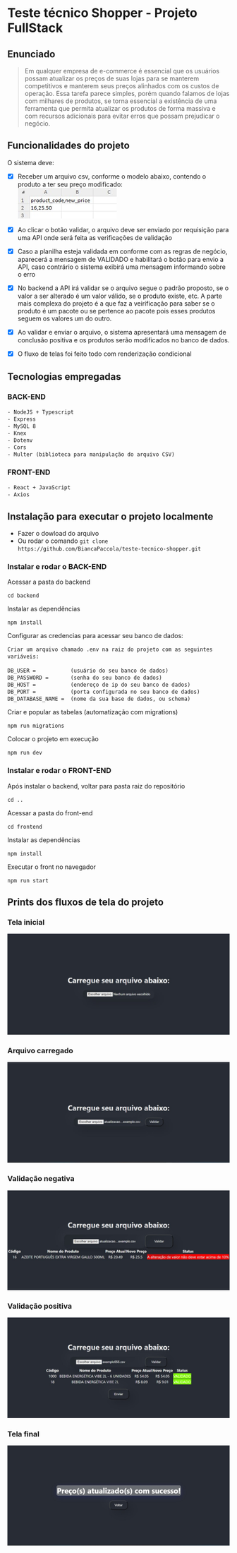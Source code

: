 
# Teste técnico Shopper - Projeto FullStack

## Enunciado

> Em qualquer empresa de e-commerce é essencial que os usuários possam atualizar os preços de
suas lojas para se manterem competitivos e manterem seus preços alinhados com os custos de
operação. Essa tarefa parece simples, porém quando falamos de lojas com milhares de produtos,
se torna essencial a existência de uma ferramenta que permita atualizar os produtos de forma
massiva e com recursos adicionais para evitar erros que possam prejudicar o negócio.



## Funcionalidades do projeto

O sistema deve:

- [x] Receber um arquivo csv, conforme o modelo abaixo, contendo o produto a ter seu preço modificado: <br>
![scv](./screen6.jpg)

- [x] Ao clicar o botão validar, o arquivo deve ser enviado por requisição para uma API onde será feita as verificações de validação

- [x] Caso a planilha esteja validada em conforme com as regras de negócio, aparecerá a mensagem de VALIDADO e habilitará o botão para envio a API, caso contrário o sistema exibirá uma mensagem informando sobre o erro

- [x] No backend a API irá validar se o arquivo segue o padrão proposto, se o valor a ser alterado é um valor válido, se o produto existe, etc.
A parte mais complexa do projeto é a que faz a veirificação para saber se o produto é um pacote ou se pertence ao pacote pois esses produtos seguem os valores um do outro.

- [x] Ao validar e enviar o arquivo, o sistema apresentará uma mensagem de conclusão positiva e os produtos serão modificados no banco de dados.

- [x] O fluxo de telas foi feito todo com renderização condicional

## Tecnologias empregadas

### BACK-END

    - NodeJS + Typescript 
    - Express
    - MySQL 8
    - Knex
    - Dotenv
    - Cors
    - Multer (biblioteca para manipulação do arquivo CSV)

### FRONT-END

    - React + JavaScript
    - Axios

## Instalação para executar o projeto localmente

- Fazer o dowload do arquivo
- Ou rodar o comando ```git clone https://github.com/BiancaPaccola/teste-tecnico-shopper.git```

### Instalar e rodar o BACK-END

Acessar a pasta do backend
```
cd backend
``` 
Instalar as dependências
```
npm install
``` 

Configurar as credencias para acessar seu banco de dados:
```
Criar um arquivo chamado .env na raiz do projeto com as seguintes variáveis:

DB_USER =           (usuário do seu banco de dados)
DB_PASSWORD =       (senha do seu banco de dados)
DB_HOST =           (endereço de ip do seu banco de dados)
DB_PORT =           (porta configurada no seu banco de dados)
DB_DATABASE_NAME =  (nome da sua base de dados, ou schema)
```

Criar e popular as tabelas (automatização com migrations)
```
npm run migrations
```

Colocar o projeto em execução
```
npm run dev
```

### Instalar e rodar o FRONT-END

Após instalar o backend, voltar para pasta raiz do repositório
```
cd ..
```

Acessar a pasta do front-end
```
cd frontend
```

Instalar as dependências
```
npm install
```

Executar o front no navegador
```
npm run start
```

## Prints dos fluxos de tela do projeto

### Tela inicial
![tela inicial](./screen1.jpg)
### Arquivo carregado
![carregando arquivo](./screen2.jpg)
### Validação negativa
![validação negativa](./screen3.jpg)
### Validação positiva
![validação positiva](./screen4.jpg)
### Tela final
![conclusão](./screen5.jpg)



